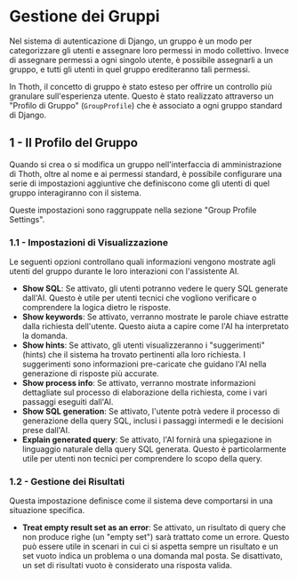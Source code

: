 # Gestione dei Gruppi

Nel sistema di autenticazione di Django, un gruppo è un modo per categorizzare gli utenti e assegnare loro permessi in modo collettivo. Invece di assegnare permessi a ogni singolo utente, è possibile assegnarli a un gruppo, e tutti gli utenti in quel gruppo erediteranno tali permessi.

In Thoth, il concetto di gruppo è stato esteso per offrire un controllo più granulare sull'esperienza utente. Questo è stato realizzato attraverso un "Profilo di Gruppo" (`GroupProfile`) che è associato a ogni gruppo standard di Django.

## 1 - Il Profilo del Gruppo

Quando si crea o si modifica un gruppo nell'interfaccia di amministrazione di Thoth, oltre al nome e ai permessi standard, è possibile configurare una serie di impostazioni aggiuntive che definiscono come gli utenti di quel gruppo interagiranno con il sistema.

Queste impostazioni sono raggruppate nella sezione "Group Profile Settings".

### 1.1 - Impostazioni di Visualizzazione

Le seguenti opzioni controllano quali informazioni vengono mostrate agli utenti del gruppo durante le loro interazioni con l'assistente AI.

- **Show SQL**: Se attivato, gli utenti potranno vedere le query SQL generate dall'AI. Questo è utile per utenti tecnici che vogliono verificare o comprendere la logica dietro le risposte.
- **Show keywords**: Se attivato, verranno mostrate le parole chiave estratte dalla richiesta dell'utente. Questo aiuta a capire come l'AI ha interpretato la domanda.
- **Show hints**: Se attivato, gli utenti visualizzeranno i "suggerimenti" (hints) che il sistema ha trovato pertinenti alla loro richiesta. I suggerimenti sono informazioni pre-caricate che guidano l'AI nella generazione di risposte più accurate.
- **Show process info**: Se attivato, verranno mostrate informazioni dettagliate sul processo di elaborazione della richiesta, come i vari passaggi eseguiti dall'AI.
- **Show SQL generation**: Se attivato, l'utente potrà vedere il processo di generazione della query SQL, inclusi i passaggi intermedi e le decisioni prese dall'AI.
- **Explain generated query**: Se attivato, l'AI fornirà una spiegazione in linguaggio naturale della query SQL generata. Questo è particolarmente utile per utenti non tecnici per comprendere lo scopo della query.

### 1.2 - Gestione dei Risultati

Questa impostazione definisce come il sistema deve comportarsi in una situazione specifica.

- **Treat empty result set as an error**: Se attivato, un risultato di query che non produce righe (un "empty set") sarà trattato come un errore. Questo può essere utile in scenari in cui ci si aspetta sempre un risultato e un set vuoto indica un problema o una domanda mal posta. Se disattivato, un set di risultati vuoto è considerato una risposta valida.

